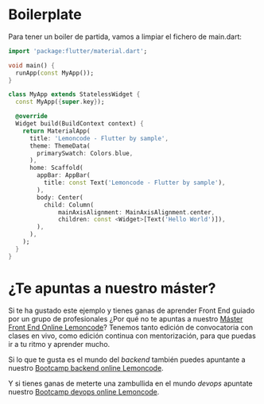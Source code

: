 # Boilerplate

Para tener un boiler de partida, vamos a limpiar el fichero de main.dart:

```dart
import 'package:flutter/material.dart';

void main() {
  runApp(const MyApp());
}

class MyApp extends StatelessWidget {
  const MyApp({super.key});

  @override
  Widget build(BuildContext context) {
    return MaterialApp(
      title: 'Lemoncode - Flutter by sample',
      theme: ThemeData(
        primarySwatch: Colors.blue,
      ),
      home: Scaffold(
        appBar: AppBar(
          title: const Text('Lemoncode - Flutter by sample'),
        ),
        body: Center(
          child: Column(
              mainAxisAlignment: MainAxisAlignment.center,
              children: const <Widget>[Text('Hello World')]),
        ),
      ),
    );
  }
}
```

# ¿Te apuntas a nuestro máster?

Si te ha gustado este ejemplo y tienes ganas de aprender Front End guiado por un grupo de profesionales ¿Por qué no te apuntas a nuestro [Máster Front End Online Lemoncode](https://lemoncode.net/master-frontend#inicio-banner)? Tenemos tanto edición de convocatoria con clases en vivo, como edición continua con mentorización, para que puedas ir a tu ritmo y aprender mucho.

Si lo que te gusta es el mundo del _backend_ también puedes apuntante a nuestro [Bootcamp backend online Lemoncode](https://lemoncode.net/bootcamp-backend#bootcamp-backend/inicio).

Y si tienes ganas de meterte una zambullida en el mundo _devops_ apuntate nuestro [Bootcamp devops online Lemoncode](https://lemoncode.net/bootcamp-devops#bootcamp-devops/inicio).
